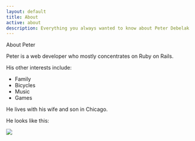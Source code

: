 ```yaml
---
layout: default
title: About
active: about
description: Everything you always wanted to know about Peter Debelak
---
```


<p class="lead">About Peter</p>

Peter is a web developer who mostly concentrates on Ruby on Rails.

His other interests include:

* Family
* Bicycles
* Music
* Games

He lives with his wife and son in Chicago.

He looks like this:

<img src="http://www.gravatar.com/avatar/a1794745acd9e572c24558b78b48d597?s=200" class="img-responsive">
